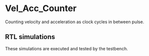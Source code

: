 # Vel_Acc_Counter
  Counting velocity and acceleration as clock cycles in between pulse.

## RTL simulations
  These simulations are executed and tested by the testbench.
